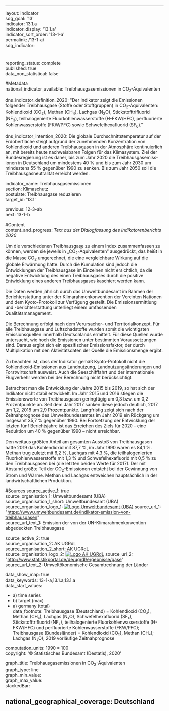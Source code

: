 ---
                   
layout: indicator                   
sdg_goal: '13'                   
indicator: 13.1.a                   
indicator_display: '13.1.a'                   
indicator_sort_order: '13-1-a'                   
permalink: /13-1-a/                   
sdg_indicator:                    

#                   
reporting_status: complete                   
published: true                   
data_non_statistical: false                   


#Metadata                   
national_indicator_available: Treibhausgasemissionen in CO<sub>2</sub>-Äquivalenten                   

dns_indicator_definition_2020: "Der Indikator zeigt die Emissionen folgender Treibhausgase (Stoffe oder Stoffgruppen) in CO<sub>2</sub>-Äquivalenten: Kohlendioxid (CO<sub>2</sub>), Methan (CH<sub>4</sub>), Lachgas (N<sub>2</sub>O), Stickstofftrifluorid (NF<sub>3</sub>), teilhalogenierte Fluorkohlenwasserstoffe (H-FKW/HFC), perfluorierte Kohlenwasserstoffe (FKW/PFC) sowie Schwefelhexafluorid (SF<sub>6</sub>)."                   

dns_indicator_intention_2020: Die globale Durchschnittstemperatur auf der Erdoberfläche steigt aufgrund der zunehmenden Konzentration von Kohlendioxid und anderen Treibhausgasen in der Atmosphäre kontinuierlich an, mit bereits heute nachweisbaren Folgen für das Klimasystem. Ziel der Bundesregierung ist es daher, bis zum Jahr 2020 die Treib&shy;haus&shy;gas&shy;emiss&shy;ionen in Deutschland um mindestens 40&nbsp;% und bis zum Jahr 2030 um mindestens 55&nbsp;% gegenüber 1990 zu senken. Bis zum Jahr 2050 soll die Treibhausgasneutralität erreicht werden.                   

indicator_name: Treib&shy;haus&shy;gas&shy;emiss&shy;ionen                   
section: Klimaschutz                   
postulate: Treibhausgase reduzieren                   
target_id: '13.1'                   

previous: 12-3-ab                   
next: 13-1-b                   

#Content                    
content_and_progress: <i> Text aus der Dialogfassung des Indikatorenberichts 2020</i><br><br>Um die verschiedenen Treibhausgase zu einem Index zusammenfassen zu können, werden sie jeweils in „CO<sub>2</sub>-Äquivalenten“ ausgedrückt, das heißt in die Masse CO<sub>2</sub> umgerechnet, die eine vergleichbare Wirkung auf die globale Erwärmung hätte. Durch die Kumulation sind jedoch die Entwicklungen der Treibhausgase im Einzelnen nicht ersichtlich, da die negative Entwicklung des einen Treibhausgases durch die positive Entwicklung eines anderen Treibhausgases kaschiert werden kann.<br><br>Die Daten werden jährlich durch das Umweltbundesamt im Rahmen der Berichterstattung unter der Klimarahmenkonvention der Vereinten Nationen und dem Kyoto-Protokoll zur Verfügung gestellt. Die Emissionsermittlung und -berichterstattung unterliegt einem umfassenden Qualitätsmanagement.<br><br>Die Berechnung erfolgt nach dem Verursacher- und Territorialkonzept. Für alle Treibhausgase und Luftschadstoffe wurden somit die wichtigsten Emissionsquellen innerhalb Deutschlands ermittelt. Für diese Quellen wurde untersucht, wie hoch die Emissionen unter bestimmten Voraussetzungen sind. Daraus ergibt sich ein spezifischer Emissionsfaktor, der durch Multiplikation mit den Aktivitätsdaten der Quelle die Emissionsmenge ergibt.<br><br>Zu beachten ist, dass der Indikator gemäß Kyoto-Protokoll nicht die Kohlendioxid-Emissionen aus Landnutzung, Landnutzungsänderungen und Forstwirtschaft ausweist. Auch die Seeschifffahrt und der internationale Flugverkehr werden bei der Berechnung nicht berücksichtigt.<br><br>Betrachtet man die Entwicklung der Jahre 2015 bis 2019, so hat sich der Indikator nicht stabil entwickelt. Im Jahr 2015 und 2016 stiegen die Emissionswerte von Treibhausgasen geringfügig um 0,3 bzw. um 0,2 Prozentpunkte an. Seit dem Jahr 2017 sanken diese jedoch deutlich, 2017 um 1,2, 2018 um 2,9 Prozentpunkte. Langfristig zeigt sich nach der Zeitnahprognose des Umweltbundesamtes im Jahr 2019 ein Rückgang um insgesamt 35,7&nbsp;% gegenüber 1990. Bei Fortsetzung der Entwicklung der letzten fünf Berichtsjahre ist das Erreichen des Ziels für 2020 – eine Reduktion um 40&nbsp;% gegenüber 1990 – nicht erreichbar.<br><br>Den weitaus größten Anteil am gesamten Ausstoß von Treibhausgasen hatte 2019 das Kohlendioxid mit 87,7&nbsp;%, im Jahr 1990 waren es 84,1&nbsp;%. Methan trug zuletzt mit 6,2&nbsp;%, Lachgas mit 4,3&nbsp;%, die teilhalogenierten Fluorkohlenwasserstoffe mit 1,3&nbsp;% und Schwefelhexafluorid mit 0,5&nbsp;% zu den Treibhausgasen bei (die letzten beiden Werte für 2017). Der mit Abstand größte Teil der CO<sub>2</sub>-Emissionen entsteht bei der Gewinnung von Strom und Wärme. Methan und Lachgas entweichen hauptsächlich in der landwirtschaftlichen Produktion.                   

#Sources
source_active_1: true                           
source_organisation_1: Umweltbundesamt (UBA)                           
source_organisation_1_short: Umweltbundesamt (UBA)                           
source_organisation_logo_1: <a href="https://www.umweltbundesamt.de/"><img src="https://g205sdgs.github.io/sdg-indicators/public/logos/uba.png" alt="Logo Umweltbundesamt (UBA)" title="Klicken Sie hier um zu der Homepage der Organisation zu gelangen" /></a>
source_url_1: "https://www.umweltbundesamt.de/indikator-emission-von-treibhausgasen"                               
source_url_text_1: Emission der von der UN-Klimarahmenkonvention abgedeckten Treibhausgase                               

source_active_2: true                           
source_organisation_2: AK UGRdL                           
source_organisation_2_short: AK UGRdL                           
source_organisation_logo_2: <a href="http://www.statistikportal.de/de/ugrdl/der-ak-ugrdl"><img src="https://g205sdgs.github.io/sdg-indicators/public/logos/akugrdl.png" alt="Logo AK UGRdL" title="Klicken Sie hier um zu der Homepage der Organisation zu gelangen" /></a>
source_url_2: "http://www.statistikportal.de/de/ugrdl/ergebnisse/gase"                               
source_url_text_2: Umweltökonomische Gesamtrechnung der Länder                               


data_show_map: true                   
data_keywords: 13-1-a,13.1.a,13.1.a                   
data_start_values: 
 - a) time series
 - b) target (max)
 - a) germany (total)                   
data_footnote: Treibhausgase (Deutschland) = Kohlendioxid (CO&#8322;), Methan (CH&#8324;), Lachgas (N&#8322;O), Schwefelhexafluorid (SF&#8326;), Stickstofftrifluorid (NF&#8323;), teilhalogenierte Fluorkohlenwasserstoffe (H-FKW/HFC) und perfluorierte Kohlenwasserstoffe (FKW/PFC);  Treibhausgase (Bundesländer) = Kohlendioxid (CO&#8322;), Methan (CH&#8324;); Lachgas (N&#8322;O); 2019 vorläufige Zeitnahprognose                   

computation_units: 1990 = 100                   
copyright: '&copy; Statistisches Bundesamt (Destatis), 2020'                   

graph_title: Treib&shy;haus&shy;gas&shy;emiss&shy;ionen in CO<sub>2</sub>-Äquivalenten                   
graph_type: line                   
graph_min_value:                    
graph_max_value:                    
stackedBar:                    

national_geographical_coverage: Deutschland                   
---